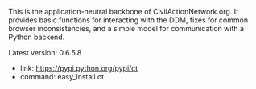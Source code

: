 This is the application-neutral backbone of CivilActionNetwork.org. It provides basic functions for interacting with the DOM, fixes for common browser inconsistencies, and a simple model for communication with a Python backend.

Latest version: 0.6.5.8
 - link: https://pypi.python.org/pypi/ct
 - command: easy_install ct